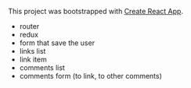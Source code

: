 This project was bootstrapped with [Create React App](https://github.com/facebook/create-react-app).

* router
* redux
* form that save the user
* links list
* link item
* comments list
* comments form (to link, to other comments)

